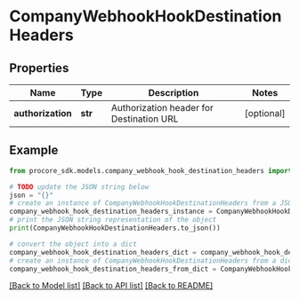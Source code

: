 # CompanyWebhookHookDestinationHeaders


## Properties

Name | Type | Description | Notes
------------ | ------------- | ------------- | -------------
**authorization** | **str** | Authorization header for Destination URL | [optional] 

## Example

```python
from procore_sdk.models.company_webhook_hook_destination_headers import CompanyWebhookHookDestinationHeaders

# TODO update the JSON string below
json = "{}"
# create an instance of CompanyWebhookHookDestinationHeaders from a JSON string
company_webhook_hook_destination_headers_instance = CompanyWebhookHookDestinationHeaders.from_json(json)
# print the JSON string representation of the object
print(CompanyWebhookHookDestinationHeaders.to_json())

# convert the object into a dict
company_webhook_hook_destination_headers_dict = company_webhook_hook_destination_headers_instance.to_dict()
# create an instance of CompanyWebhookHookDestinationHeaders from a dict
company_webhook_hook_destination_headers_from_dict = CompanyWebhookHookDestinationHeaders.from_dict(company_webhook_hook_destination_headers_dict)
```
[[Back to Model list]](../README.md#documentation-for-models) [[Back to API list]](../README.md#documentation-for-api-endpoints) [[Back to README]](../README.md)


